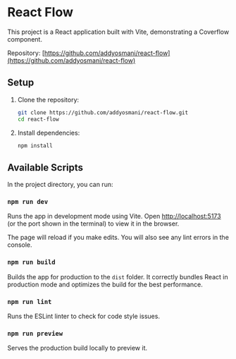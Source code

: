 # React Flow

This project is a React application built with Vite, demonstrating a Coverflow component.

Repository: [https://github.com/addyosmani/react-flow](https://github.com/addyosmani/react-flow)

## Setup

1.  Clone the repository:
    ```bash
    git clone https://github.com/addyosmani/react-flow.git
    cd react-flow
    ```
2.  Install dependencies:
    ```bash
    npm install
    ```

## Available Scripts

In the project directory, you can run:

### `npm run dev`

Runs the app in development mode using Vite.
Open [http://localhost:5173](http://localhost:5173) (or the port shown in the terminal) to view it in the browser.

The page will reload if you make edits.
You will also see any lint errors in the console.

### `npm run build`

Builds the app for production to the `dist` folder.
It correctly bundles React in production mode and optimizes the build for the best performance.

### `npm run lint`

Runs the ESLint linter to check for code style issues.

### `npm run preview`

Serves the production build locally to preview it.
